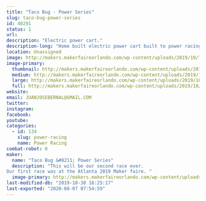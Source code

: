 ```yaml
---
title: "Taco Bug - Power Series"
slug: taco-bug-power-series
id: 40291
status: 1
url: 
description: "Electric power cart."
description-long: "Home built electric power cart built to power racing series specs."
location: Unassigned
image: http://makers.makerfaireorlando.com/wp-content/uploads/2019/10/TACO-BUG-Logo-And-Name-1-1024x791.png
image-primary:
  thumbnail: http://makers.makerfaireorlando.com/wp-content/uploads/2019/10/TACO-BUG-Logo-And-Name-1-150x150.png
  medium: http://makers.makerfaireorlando.com/wp-content/uploads/2019/10/TACO-BUG-Logo-And-Name-1-300x232.png
  large: http://makers.makerfaireorlando.com/wp-content/uploads/2019/10/TACO-BUG-Logo-And-Name-1-1024x791.png
  full: http://makers.makerfaireorlando.com/wp-content/uploads/2019/10/TACO-BUG-Logo-And-Name-1.png
website: 
email: JUANJOSEBERNAL@GMAIL.COM
twitter: 
instagram: 
facebook: 
youtube: 
categories:
  - id: 134
    slug: power-racing
    name: Power Racing
combat-robot: 0
maker:
  name: "Taco Bug &#8211; Power Series"
  description: "This will be our second race ever. 
Our first race was at the Atlanta 2019 Maker faire. "
  image-primary: http://makers.makerfaireorlando.com/wp-content/uploads/2019/10/TACO-BUG-Logo-And-Name-1024x791.png
last-modified-db: "2019-10-30 16:25:17"
last-exported: "2020-08-07 07:54:59"
---
```

